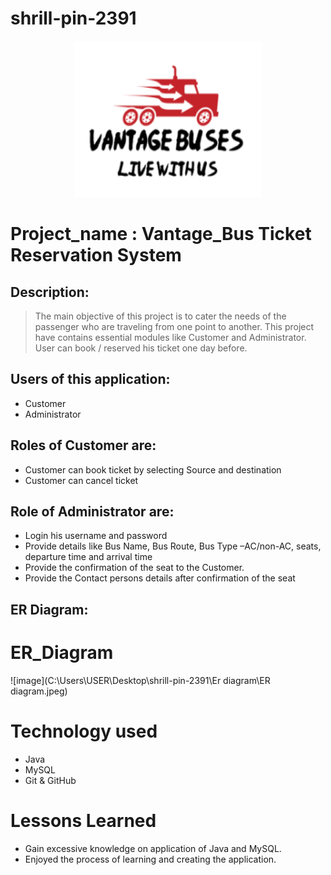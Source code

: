 # shrill-pin-2391
<p align="center">
  <img width="300" height="250" src="https://github.com/sudhir2408/shrill-pin-2391/blob/main/project_logo/project_logo%20.png">
</p>

# Project_name : Vantage_Bus Ticket Reservation System
## Description:

> The main objective of this project is to cater the needs of the passenger who are traveling from one point to another. This project have contains essential modules like Customer and Administrator. User can book / reserved his ticket one day before.
>
## Users of this application:
- Customer
- Administrator

## Roles of Customer are:
- Customer can book ticket by selecting Source and destination
- Customer can cancel ticket


## Role of Administrator are:
- Login his username and password
- Provide details like Bus Name, Bus Route, Bus Type –AC/non-AC, seats, departure time and arrival time
- Provide the confirmation of the seat to the Customer.
- Provide the Contact persons details after confirmation of the seat

## ER Diagram:
# ER_Diagram

![image](C:\Users\USER\Desktop\shrill-pin-2391\Er diagram\ER diagram.jpeg)

# 
# Technology used 

- Java
- MySQL
- Git & GitHub

# Lessons Learned

- Gain excessive knowledge on application of Java and MySQL.
- Enjoyed the process of learning and creating the application.
>
